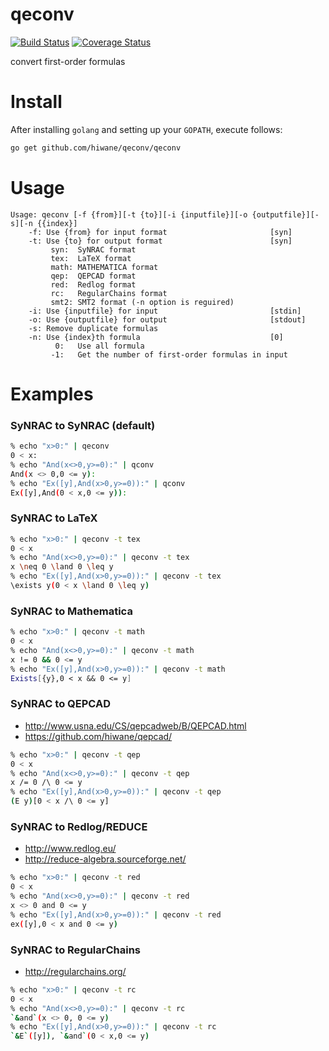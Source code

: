 qeconv
======

[![Build Status](https://travis-ci.org/hiwane/qeconv.svg?branch=master)](https://travis-ci.org/hiwane/qeconv)
[![Coverage Status](https://img.shields.io/coveralls/hiwane/qeconv.svg)](https://coveralls.io/r/hiwane/qeconv?branch=master)


convert first-order formulas


# Install

After installing `golang` and setting up your `GOPATH`, execute follows: 
```sh
go get github.com/hiwane/qeconv/qeconv
```

# Usage

```
Usage: qeconv [-f {from}][-t {to}][-i {inputfile}][-o {outputfile}][-s][-n {{index}]
    -f: Use {from} for input format                       [syn]
    -t: Use {to} for output format                        [syn]
		 syn:  SyNRAC format
		 tex:  LaTeX format
         math: MATHEMATICA format
		 qep:  QEPCAD format
		 red:  Redlog format
		 rc:   RegularChains format
		 smt2: SMT2 format (-n option is reguired)
    -i: Use {inputfile} for input                         [stdin]
    -o: Use {outputfile} for output                       [stdout]
	-s: Remove duplicate formulas
	-n: Use {index}th formula                             [0]
	      0:   Use all formula
		 -1:   Get the number of first-order formulas in input
```


# Examples


### SyNRAC to SyNRAC (default)

```sh
% echo "x>0:" | qeconv
0 < x:
% echo "And(x<>0,y>=0):" | qconv
And(x <> 0,0 <= y):
% echo "Ex([y],And(x>0,y>=0)):" | qconv
Ex([y],And(0 < x,0 <= y)):
```

### SyNRAC to LaTeX

```sh
% echo "x>0:" | qeconv -t tex
0 < x
% echo "And(x<>0,y>=0):" | qeconv -t tex
x \neq 0 \land 0 \leq y
% echo "Ex([y],And(x>0,y>=0)):" | qeconv -t tex
\exists y(0 < x \land 0 \leq y)
```

### SyNRAC to Mathematica

```sh
% echo "x>0:" | qeconv -t math
0 < x
% echo "And(x<>0,y>=0):" | qeconv -t math
x != 0 && 0 <= y
% echo "Ex([y],And(x>0,y>=0)):" | qeconv -t math
Exists[{y},0 < x && 0 <= y]
```

### SyNRAC to QEPCAD

- http://www.usna.edu/CS/qepcadweb/B/QEPCAD.html
- https://github.com/hiwane/qepcad/

```sh
% echo "x>0:" | qeconv -t qep
0 < x
% echo "And(x<>0,y>=0):" | qeconv -t qep
x /= 0 /\ 0 <= y
% echo "Ex([y],And(x>0,y>=0)):" | qeconv -t qep
(E y)[0 < x /\ 0 <= y]
```

### SyNRAC to Redlog/REDUCE

- http://www.redlog.eu/
- http://reduce-algebra.sourceforge.net/


```sh
% echo "x>0:" | qeconv -t red
0 < x
% echo "And(x<>0,y>=0):" | qeconv -t red
x <> 0 and 0 <= y
% echo "Ex([y],And(x>0,y>=0)):" | qeconv -t red
ex([y],0 < x and 0 <= y)
```

### SyNRAC to RegularChains

- http://regularchains.org/

```sh
% echo "x>0:" | qeconv -t rc
0 < x
% echo "And(x<>0,y>=0):" | qeconv -t rc
`&and`(x <> 0, 0 <= y)
% echo "Ex([y],And(x>0,y>=0)):" | qeconv -t rc
`&E`([y]), `&and`(0 < x,0 <= y)
```


<!-- vim: set spell: -->

